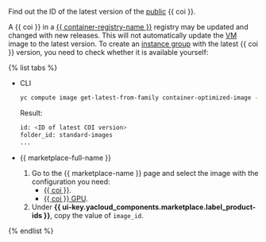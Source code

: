 Find out the ID of the latest version of the [public](../../compute/operations/images-with-pre-installed-software/get-list.md) {{ coi }}.

A {{ coi }} in a [{{ container-registry-name }}](../../container-registry/) registry may be updated and changed with new releases. This will not automatically update the [VM](../../compute/concepts/vm.md) image to the latest version. To create an [instance group](../../compute/concepts/instance-groups/index.md) with the latest {{ coi }} version, you need to check whether it is available yourself:

{% list tabs %}

- CLI

  ```bash
  yc compute image get-latest-from-family container-optimized-image --folder-id standard-images
  ```

  Result:

  ```bash
  id: <ID of latest COI version>
  folder_id: standard-images
  ...
  ```

- {{ marketplace-full-name }}

  1. Go to the {{ marketplace-name }} page and select the image with the configuration you need:
     * [{{ coi }}](/marketplace/products/yc/container-optimized-image).
     * [{{ coi }} GPU](/marketplace/products/yc/container-optimized-image-gpu).
  1. Under **{{ ui-key.yacloud_components.marketplace.label_product-ids }}**, copy the value of `image_id`.

{% endlist %}